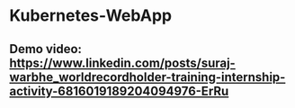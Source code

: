 # Kubernetes-WebApp

## Demo video: https://www.linkedin.com/posts/suraj-warbhe_worldrecordholder-training-internship-activity-6816019189204094976-ErRu
